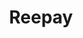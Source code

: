 ---
title: Reepay
image: /images/partners/green-horizontal-partner-logo.png
url: https://reepay.com/
layout: default
show: false
---